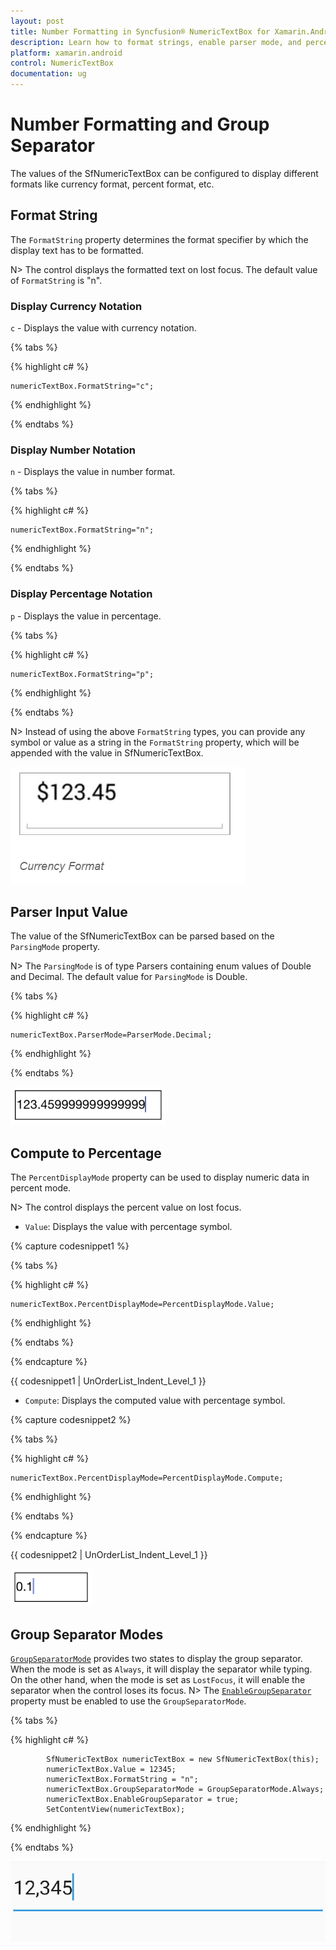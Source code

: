 ```yaml
---
layout: post
title: Number Formatting in Syncfusion® NumericTextBox for Xamarin.Android
description: Learn how to format strings, enable parser mode, and percent display mode for Syncfusion® NumericTextBox control.
platform: xamarin.android
control: NumericTextBox
documentation: ug
---
```


# Number Formatting and Group Separator

The values of the SfNumericTextBox can be configured to display different formats like currency format, percent format, etc.

## Format String

The `FormatString` property determines the format specifier by which the display text has to be formatted. 

N> The control displays the formatted text on lost focus. The default value of `FormatString` is "n".

### Display Currency Notation

`c` - Displays the value with currency notation.

{% tabs %}
	
{% highlight c# %}
	
	numericTextBox.FormatString="c";
	 
{% endhighlight %}

{% endtabs %}
	
### Display Number Notation

`n` - Displays the value in number format.

{% tabs %}
	
{% highlight c# %}
	
	numericTextBox.FormatString="n";
	 
{% endhighlight %}

{% endtabs %}
	
### Display Percentage Notation

`p` - Displays the value in percentage.

{% tabs %}
	
{% highlight c# %}

	numericTextBox.FormatString="p";
	 
{% endhighlight %}

{% endtabs %}
	
N> Instead of using the above `FormatString` types, you can provide any symbol or value as a string in the `FormatString` property, which will be appended with the value in SfNumericTextBox.

![Format string](images/FormatString.png)

## Parser Input Value

The value of the SfNumericTextBox can be parsed based on the `ParsingMode` property. 

N> The `ParsingMode` is of type Parsers containing enum values of Double and Decimal. The default value for `ParsingMode` is Double.

{% tabs %}

{% highlight c# %}

	numericTextBox.ParserMode=ParserMode.Decimal;
	  
{% endhighlight %}

{% endtabs %}

![Parser mode](images/ParserMode.png)

## Compute to Percentage

The `PercentDisplayMode` property can be used to display numeric data in percent mode.

N> The control displays the percent value on lost focus. 

* `Value`: Displays the value with percentage symbol.

{% capture codesnippet1 %}

{% tabs %}

{% highlight c# %}

	numericTextBox.PercentDisplayMode=PercentDisplayMode.Value;

{% endhighlight %}

{% endtabs %}

{% endcapture %}

{{ codesnippet1 | UnOrderList_Indent_Level_1 }} 

* `Compute`: Displays the computed value with percentage symbol.

{% capture codesnippet2 %}

{% tabs %}

{% highlight c# %}

	numericTextBox.PercentDisplayMode=PercentDisplayMode.Compute;

{% endhighlight %}

{% endtabs %}

{% endcapture %}

{{ codesnippet2 | UnOrderList_Indent_Level_1 }} 

![Percent display mode](images/PercentDisplayMode.png)

## Group Separator Modes

[`GroupSeparatorMode`](https://help.syncfusion.com/cr/xamarin-android/Com.Syncfusion.Numerictextbox.GroupSeparatorMode.html) provides two states to display the group separator. When the mode is set as `Always`, it will display the separator while typing. On the other hand, when the mode is set as `LostFocus`, it will enable the separator when the control loses its focus.
N> The [`EnableGroupSeparator`](https://help.syncfusion.com/cr/xamarin-android/Com.Syncfusion.Numerictextbox.SfNumericTextBox.html#Com_Syncfusion_Numerictextbox_SfNumericTextBox_EnableGroupSeparator) property must be enabled to use the `GroupSeparatorMode`.

{% tabs %}

{% highlight c# %}

            SfNumericTextBox numericTextBox = new SfNumericTextBox(this);
            numericTextBox.Value = 12345;
            numericTextBox.FormatString = "n";
            numericTextBox.GroupSeparatorMode = GroupSeparatorMode.Always;
            numericTextBox.EnableGroupSeparator = true;
            SetContentView(numericTextBox);

{% endhighlight %}

{% endtabs %}

![Display the value with enabled group separator](images/SeparatorMode.png)
